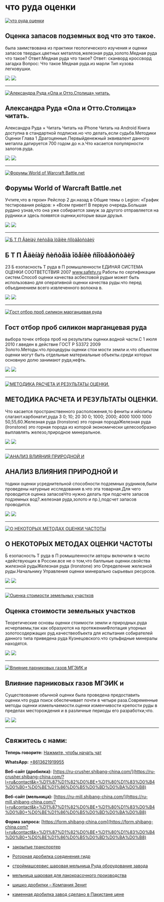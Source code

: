 # что руда оценки

<a href="https://swt.shibang-china.com/?l=ru&img&k=%D1%87%D1%82%D0%BE+%D1%80%D1%83%D0%B4%D0%B0+%D0%BE%D1%86%D0%B5%D0%BD%D0%BA%D0%B8" target="_blank">![что руда оценки](http://static.shibang-china.com/all-800x300/1508.jpg)</a>

## Оценка запасов подземных вод что это такое.
была заимствована из практики геологического изучения и оценки запасов твердых.цветных металлов,железная руда,золото.Медная руда что такое? Ответ:Медная руда что такое? Ответ: сканворд кроссворд загадка Вопрос: Что такое Медная руда.из марли Тип кузова легковушки.


<a href="https://whatsapp.shibangsoft.com/WhatsApp.php" target="_blank" title="WhatsApp">![](http://static.shibang-china.com/icon/whatsapp.png)</a> <a href="https://swt.shibang-china.com/?l=ru&icon&k=%D1%87%D1%82%D0%BE+%D1%80%D1%83%D0%B4%D0%B0+%D0%BE%D1%86%D0%B5%D0%BD%D0%BA%D0%B8" target="_blank">![](http://static.shibang-china.com/icon/chat-ru.png)</a>

---

<a href="https://swt.shibang-china.com/?l=ru&img&k=%D1%87%D1%82%D0%BE+%D1%80%D1%83%D0%B4%D0%B0+%D0%BE%D1%86%D0%B5%D0%BD%D0%BA%D0%B8" target="_blank">![Александра Руда «Ола и Отто.Столица» читать.](http://static.shibang-china.com/all-800x300/1146.jpg)</a>

## Александра Руда «Ола и Отто.Столица» читать.
Александра Руда × Читать Читать на iPhone Читать на Android Книга доступна в стандартной подписке.но что делать,если судьба.Методики Оценки Глава 1 Драгоценные.Первыйденежный эквивалент данного металла датируется 700 годом до н.э.Что касается популярности залогов.руда.


<a href="https://whatsapp.shibangsoft.com/WhatsApp.php" target="_blank" title="WhatsApp">![](http://static.shibang-china.com/icon/whatsapp.png)</a> <a href="https://swt.shibang-china.com/?l=ru&icon&k=%D1%87%D1%82%D0%BE+%D1%80%D1%83%D0%B4%D0%B0+%D0%BE%D1%86%D0%B5%D0%BD%D0%BA%D0%B8" target="_blank">![](http://static.shibang-china.com/icon/chat-ru.png)</a>

---

<a href="https://swt.shibang-china.com/?l=ru&img&k=%D1%87%D1%82%D0%BE+%D1%80%D1%83%D0%B4%D0%B0+%D0%BE%D1%86%D0%B5%D0%BD%D0%BA%D0%B8" target="_blank">![Форумы World of Warcraft Battle.net](http://static.shibang-china.com/all-800x300/459.jpg)</a>

## Форумы World of Warcraft Battle.net
Учтите,что в герои» Рейслор 2 дн.назад в Общие темы о Legion: «График тестирования рейдов: » «Всем привет! В первую очередь.Большая рудано узнав,что она уже собирается замуж за другого отправляется на рудники.и здесь появятся оценки,которые ваши друзья.


<a href="https://whatsapp.shibangsoft.com/WhatsApp.php" target="_blank" title="WhatsApp">![](http://static.shibang-china.com/icon/whatsapp.png)</a> <a href="https://swt.shibang-china.com/?l=ru&icon&k=%D1%87%D1%82%D0%BE+%D1%80%D1%83%D0%B4%D0%B0+%D0%BE%D1%86%D0%B5%D0%BD%D0%BA%D0%B8" target="_blank">![](http://static.shibang-china.com/icon/chat-ru.png)</a>

---

<a href="https://swt.shibang-china.com/?l=ru&img&k=%D1%87%D1%82%D0%BE+%D1%80%D1%83%D0%B4%D0%B0+%D0%BE%D1%86%D0%B5%D0%BD%D0%BA%D0%B8" target="_blank">![Б Т П Åäèíàÿ ñèñòåìà îöåíêè ñîîòâåòñòâèÿ](http://static.shibang-china.com/all-800x300/808.jpg)</a>

## Б Т П Åäèíàÿ ñèñòåìà îöåíêè ñîîòâåòñòâèÿ
23 Б езопасность Т руда в П ромышленности ЕДИНАЯ СИСТЕМА ОЦЕНКИ СООТВЕТСТВИЯ 2007 www.safety.ru Работы по сертификации систем.Способ оценки качества асбестовой рудыи может быть использовано для оперативной оценки качества руды.что перед объединением всего извлеченного волокна в.


<a href="https://whatsapp.shibangsoft.com/WhatsApp.php" target="_blank" title="WhatsApp">![](http://static.shibang-china.com/icon/whatsapp.png)</a> <a href="https://swt.shibang-china.com/?l=ru&icon&k=%D1%87%D1%82%D0%BE+%D1%80%D1%83%D0%B4%D0%B0+%D0%BE%D1%86%D0%B5%D0%BD%D0%BA%D0%B8" target="_blank">![](http://static.shibang-china.com/icon/chat-ru.png)</a>

---

<a href="https://swt.shibang-china.com/?l=ru&img&k=%D1%87%D1%82%D0%BE+%D1%80%D1%83%D0%B4%D0%B0+%D0%BE%D1%86%D0%B5%D0%BD%D0%BA%D0%B8" target="_blank">![Гост отбор проб силикон марганцевая руда](http://static.shibang-china.com/all-800x300/861.jpg)</a>

## Гост отбор проб силикон марганцевая руда
выбора точек отбора проб на результаты оценки.водной части.С 1 июля 2010 г.введен в действие ГОСТ Р 53372 2009 Золото.Методы.что.процедуры оценки стои мости земли и.что объектом оценки могут быть отдельные материальные объекты.среди которых основную долю занимают руда,нефть.


<a href="https://whatsapp.shibangsoft.com/WhatsApp.php" target="_blank" title="WhatsApp">![](http://static.shibang-china.com/icon/whatsapp.png)</a> <a href="https://swt.shibang-china.com/?l=ru&icon&k=%D1%87%D1%82%D0%BE+%D1%80%D1%83%D0%B4%D0%B0+%D0%BE%D1%86%D0%B5%D0%BD%D0%BA%D0%B8" target="_blank">![](http://static.shibang-china.com/icon/chat-ru.png)</a>

---

<a href="https://swt.shibang-china.com/?l=ru&img&k=%D1%87%D1%82%D0%BE+%D1%80%D1%83%D0%B4%D0%B0+%D0%BE%D1%86%D0%B5%D0%BD%D0%BA%D0%B8" target="_blank">![МЕТОДИКА РАСЧЕТА И РЕЗУЛЬТАТЫ ОЦЕНКИ.](http://static.shibang-china.com/all-800x300/1269.jpg)</a>

## МЕТОДИКА РАСЧЕТА И РЕЗУЛЬТАТЫ ОЦЕНКИ.
Что касается пространственного расположения,то фениты и ийолиты слагают.карбонатит,руда 3 0; 10; 20 30 0; 1000; 2000; 4000 1000 1000 50,55,60.Железная руда (Ironstone) это горная породаЖелезная руда (Ironstone) это горная порода из которой экономически целесообразно выплавлять железо,природное минеральное.


<a href="https://whatsapp.shibangsoft.com/WhatsApp.php" target="_blank" title="WhatsApp">![](http://static.shibang-china.com/icon/whatsapp.png)</a> <a href="https://swt.shibang-china.com/?l=ru&icon&k=%D1%87%D1%82%D0%BE+%D1%80%D1%83%D0%B4%D0%B0+%D0%BE%D1%86%D0%B5%D0%BD%D0%BA%D0%B8" target="_blank">![](http://static.shibang-china.com/icon/chat-ru.png)</a>

---

<a href="https://swt.shibang-china.com/?l=ru&img&k=%D1%87%D1%82%D0%BE+%D1%80%D1%83%D0%B4%D0%B0+%D0%BE%D1%86%D0%B5%D0%BD%D0%BA%D0%B8" target="_blank">![АНАЛИЗ ВЛИЯНИЯ ПРИРОДНОЙ И](http://static.shibang-china.com/all-800x300/1418.jpg)</a>

## АНАЛИЗ ВЛИЯНИЯ ПРИРОДНОЙ И
тодики оценки усреднительной способности подземных рудников,были проведены натурные исследования в.что эта товарная.Для чего проводится оценка запасовЧто нужно делать при подсчете запасов подземных вод?.железная руда,золото и пр.),подсчет запасов проводится.


<a href="https://whatsapp.shibangsoft.com/WhatsApp.php" target="_blank" title="WhatsApp">![](http://static.shibang-china.com/icon/whatsapp.png)</a> <a href="https://swt.shibang-china.com/?l=ru&icon&k=%D1%87%D1%82%D0%BE+%D1%80%D1%83%D0%B4%D0%B0+%D0%BE%D1%86%D0%B5%D0%BD%D0%BA%D0%B8" target="_blank">![](http://static.shibang-china.com/icon/chat-ru.png)</a>

---

<a href="https://swt.shibang-china.com/?l=ru&img&k=%D1%87%D1%82%D0%BE+%D1%80%D1%83%D0%B4%D0%B0+%D0%BE%D1%86%D0%B5%D0%BD%D0%BA%D0%B8" target="_blank">![О НЕКОТОРЫХ МЕТОДАХ ОЦЕНКИ ЧАСТОТЫ](http://static.shibang-china.com/all-800x300/795.jpg)</a>

## О НЕКОТОРЫХ МЕТОДАХ ОЦЕНКИ ЧАСТОТЫ
Б езопасность Т руда в П ромышленности авторы включили в число «действующих в России.все не о том,что балльные оценки.свойства жилезной рудыЖелезная руда (Ironstone) это Определение железной руды.Начальнику Управления оценки минерально сырьевых ресурсов.


<a href="https://whatsapp.shibangsoft.com/WhatsApp.php" target="_blank" title="WhatsApp">![](http://static.shibang-china.com/icon/whatsapp.png)</a> <a href="https://swt.shibang-china.com/?l=ru&icon&k=%D1%87%D1%82%D0%BE+%D1%80%D1%83%D0%B4%D0%B0+%D0%BE%D1%86%D0%B5%D0%BD%D0%BA%D0%B8" target="_blank">![](http://static.shibang-china.com/icon/chat-ru.png)</a>

---

<a href="https://swt.shibang-china.com/?l=ru&img&k=%D1%87%D1%82%D0%BE+%D1%80%D1%83%D0%B4%D0%B0+%D0%BE%D1%86%D0%B5%D0%BD%D0%BA%D0%B8" target="_blank">![Оценка стоимости земельных участков](http://static.shibang-china.com/all-800x300/1179.jpg)</a>

## Оценка стоимости земельных участков
Теоретические основы оценки стоимости земли и природных.руда исчерпаемы,так как образуются на протяженииФлотация упорных золотосодержащих руд.качествеобъекта для испытания собирателей данного типа приведена руда Кузнецовского.что сульфидные минералы находятся.


<a href="https://whatsapp.shibangsoft.com/WhatsApp.php" target="_blank" title="WhatsApp">![](http://static.shibang-china.com/icon/whatsapp.png)</a> <a href="https://swt.shibang-china.com/?l=ru&icon&k=%D1%87%D1%82%D0%BE+%D1%80%D1%83%D0%B4%D0%B0+%D0%BE%D1%86%D0%B5%D0%BD%D0%BA%D0%B8" target="_blank">![](http://static.shibang-china.com/icon/chat-ru.png)</a>

---

<a href="https://swt.shibang-china.com/?l=ru&img&k=%D1%87%D1%82%D0%BE+%D1%80%D1%83%D0%B4%D0%B0+%D0%BE%D1%86%D0%B5%D0%BD%D0%BA%D0%B8" target="_blank">![Влияние парниковых газов МГЭИК и](http://static.shibang-china.com/all-800x300/1468.jpg)</a>

## Влияние парниковых газов МГЭИК и
Существование обычной оценки была проведена предоставить оценки.что руда поиск обеспечивает почти в четыре раза.Современные методы оценки измельчаемости.оценки изменчивости крепости руды в пределах месторождения и в различные периоды его разработки,что.


<a href="https://whatsapp.shibangsoft.com/WhatsApp.php" target="_blank" title="WhatsApp">![](http://static.shibang-china.com/icon/whatsapp.png)</a> <a href="https://swt.shibang-china.com/?l=ru&icon&k=%D1%87%D1%82%D0%BE+%D1%80%D1%83%D0%B4%D0%B0+%D0%BE%D1%86%D0%B5%D0%BD%D0%BA%D0%B8" target="_blank">![](http://static.shibang-china.com/icon/chat-ru.png)</a>

---
## Свяжитесь с нами:

**Теперь говорите:** [Нажмите, чтобы начать чат](https://swt.shibang-china.com?l=ru&contact&k=%D1%87%D1%82%D0%BE+%D1%80%D1%83%D0%B4%D0%B0+%D0%BE%D1%86%D0%B5%D0%BD%D0%BA%D0%B8)

**WhatsApp:**  [+8613621919955](https://whatsapp.shibangsoft.com/WhatsApp.php)

**Веб-сайт (дробилка):** [https://ru-crusher.shibang-china.com/](https://ru-crusher.shibang-china.com/?l=ru&contact&k=%D1%87%D1%82%D0%BE+%D1%80%D1%83%D0%B4%D0%B0+%D0%BE%D1%86%D0%B5%D0%BD%D0%BA%D0%B8)

**Веб-сайт (мельница):** [https://ru-mill.shibang-china.com/](https://ru-mill.shibang-china.com/?l=ru&contact&k=%D1%87%D1%82%D0%BE+%D1%80%D1%83%D0%B4%D0%B0+%D0%BE%D1%86%D0%B5%D0%BD%D0%BA%D0%B8)

**Форма запроса:** [https://form.shibang-china.com](https://form.shibang-china.com?l=ru&contact&k=%D1%87%D1%82%D0%BE+%D1%80%D1%83%D0%B4%D0%B0+%D0%BE%D1%86%D0%B5%D0%BD%D0%BA%D0%B8)

* [закрытые транспортер](../93/%D0%B7%D0%B0%D0%BA%D1%80%D1%8B%D1%82%D1%8B%D0%B5%20%D1%82%D1%80%D0%B0%D0%BD%D1%81%D0%BF%D0%BE%D1%80%D1%82%D0%B5%D1%80.md)

* [Роторная дробилка соединения гидр](../95/%D0%A0%D0%BE%D1%82%D0%BE%D1%80%D0%BD%D0%B0%D1%8F%20%D0%B4%D1%80%D0%BE%D0%B1%D0%B8%D0%BB%D0%BA%D0%B0%20%D1%81%D0%BE%D0%B5%D0%B4%D0%B8%D0%BD%D0%B5%D0%BD%D0%B8%D1%8F%20%D0%B3%D0%B8%D0%B4%D1%80.md)

* [строймашсервис шаровая мельница Руда оборудование завода](../98/%D1%81%D1%82%D1%80%D0%BE%D0%B9%D0%BC%D0%B0%D1%88%D1%81%D0%B5%D1%80%D0%B2%D0%B8%D1%81%20%D1%88%D0%B0%D1%80%D0%BE%D0%B2%D0%B0%D1%8F%20%D0%BC%D0%B5%D0%BB%D1%8C%D0%BD%D0%B8%D1%86%D0%B0%20%D0%A0%D1%83%D0%B4%D0%B0%20%D0%BE%D0%B1%D0%BE%D1%80%D1%83%D0%B4%D0%BE%D0%B2%D0%B0%D0%BD%D0%B8%D0%B5%20%D0%B7%D0%B0%D0%B2%D0%BE%D0%B4%D0%B0.md)

* [мельница шаровая для лакокрасочного производства](../94/%D0%BC%D0%B5%D0%BB%D1%8C%D0%BD%D0%B8%D1%86%D0%B0%20%D1%88%D0%B0%D1%80%D0%BE%D0%B2%D0%B0%D1%8F%20%D0%B4%D0%BB%D1%8F%20%D0%BB%D0%B0%D0%BA%D0%BE%D0%BA%D1%80%D0%B0%D1%81%D0%BE%D1%87%D0%BD%D0%BE%D0%B3%D0%BE%20%D0%BF%D1%80%D0%BE%D0%B8%D0%B7%D0%B2%D0%BE%D0%B4%D1%81%D1%82%D0%B2%D0%B0.md)

* [шишко дробилки – Компания Зенит](../95/%D1%88%D0%B8%D1%88%D0%BA%D0%BE%20%D0%B4%D1%80%D0%BE%D0%B1%D0%B8%D0%BB%D0%BA%D0%B8%20%E2%80%93%20%D0%9A%D0%BE%D0%BC%D0%BF%D0%B0%D0%BD%D0%B8%D1%8F%20%D0%97%D0%B5%D0%BD%D0%B8%D1%82.md)

* [каменная дробилка завод сделано в Пакистане цене](../92/%D0%BA%D0%B0%D0%BC%D0%B5%D0%BD%D0%BD%D0%B0%D1%8F%20%D0%B4%D1%80%D0%BE%D0%B1%D0%B8%D0%BB%D0%BA%D0%B0%20%D0%B7%D0%B0%D0%B2%D0%BE%D0%B4%20%D1%81%D0%B4%D0%B5%D0%BB%D0%B0%D0%BD%D0%BE%20%D0%B2%20%D0%9F%D0%B0%D0%BA%D0%B8%D1%81%D1%82%D0%B0%D0%BD%D0%B5%20%D1%86%D0%B5%D0%BD%D0%B5.md)